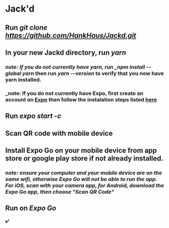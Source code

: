 # Jack'd

## Run _git clone https://github.com/HankHaus/Jackd.git_

## In your new Jackd directory, run _yarn_

### _note: If you do not currently have yarn, run \_npm install --global yarn_ then run _yarn --version_ to verify that you now have yarn installed.

### \_note: If you do not currently have Expo, first create an account on [Expo](https://expo.dev/signup) then follow the instalation steps listed [here](https://docs.expo.dev/get-started/installation/)

## Run _expo start -c_

## Scan QR code with mobile device

## Install Expo Go on your mobile device from app store or google play store if not already installed.

### _note: ensure your computer and your mobile device are on the same wifi, otherwise Expo Go will not be able to run the app. For iOS, scan with your camera app, for Android, download the Expo Go app, then choose "Scan QR Code"_

## Run on _Expo Go_

:heavy_check_mark:
